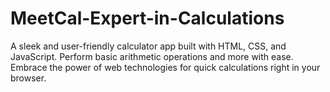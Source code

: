 # MeetCal-Expert-in-Calculations
A sleek and user-friendly calculator app built with HTML, CSS, and JavaScript. Perform basic arithmetic operations and more with ease. Embrace the power of web technologies for quick calculations right in your browser.
